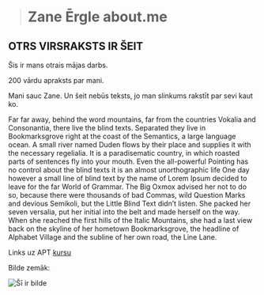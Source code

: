 
> # Zane Ērgle about.me
## OTRS VIRSRAKSTS IR ŠEIT

Šis ir mans otrais mājas darbs.

200 vārdu apraksts par mani.

Mani sauc Zane.
Un šeit nebūs teksts, jo man slinkums rakstīt par sevi kaut ko.

Far far away, behind the word mountains, far from the countries Vokalia and Consonantia, there live the blind texts. Separated they live in Bookmarksgrove right at the coast of the Semantics, a large language ocean. A small river named Duden flows by their place and supplies it with the necessary regelialia. It is a paradisematic country, in which roasted parts of sentences fly into your mouth. Even the all-powerful Pointing has no control about the blind texts it is an almost unorthographic life One day however a small line of blind text by the name of Lorem Ipsum decided to leave for the far World of Grammar. The Big Oxmox advised her not to do so, because there were thousands of bad Commas, wild Question Marks and devious Semikoli, but the Little Blind Text didn’t listen. She packed her seven versalia, put her initial into the belt and made herself on the way. When she reached the first hills of the Italic Mountains, she had a last view back on the skyline of her hometown Bookmarksgrove, the headline of Alphabet Village and the subline of her own road, the Line Lane.

Links uz APT [kursu](https://edu.lu.lv/course/view.php?id=2225)

Bilde zemāk:

![Šī ir bilde](https://i.pinimg.com/564x/ad/b4/12/adb4123fcf25b79ec8a16fbf13a78e86.jpg)


